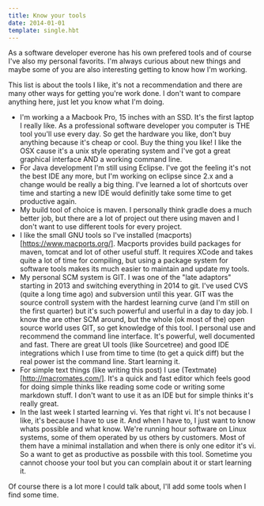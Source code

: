 ```yaml
---
title: Know your tools
date: 2014-01-01
template: single.hbt
---
```

As a software developer everone has his own prefered tools and of course I've also my personal favorits. I'm always curious about new things and maybe some of you are also interesting getting to know how I'm working.

This list is about the tools I like, it's not a recommendation and there are many other ways for getting you're work done. I don't want to compare anything here, just let you know what I'm doing.

* I'm working a a Macbook Pro, 15 inches with an SSD. It's the first laptop I really like.  As a professional software developer you computer is THE tool you'll use every day. So get the hardware you like, don't buy anything because it's cheap or cool. Buy the thing you like! I like the OSX cause it's a unix style operating system and I've got a great graphical interface AND a working command line.
* For Java development I'm still using Eclipse. I've got the feeling it's not the best IDE any more, but I'm working on eclipse since 2.x and a change would be really a big thing. I've learned a lot of shortcuts over time and starting a new IDE would definitly take some time to get productive again.
* My build tool of choice is maven. I personally think gradle does a much better job, but there are a lot of project out there using maven and I don't want to use different tools for every project.
* I like the small GNU tools so I've installed (macports)[https://www.macports.org/]. Macports provides build packages for maven, tomcat and lot of other useful stuff. It requires XCode and takes quite a lot of time for compiling, but using a package system for software tools makes its much easier to maintain and update my tools.
* My personal SCM system is GIT. I was one of the "late adaptors" starting in 2013 and switching everything in 2014 to git. I've used CVS (quite a long time ago) and subversion until this year. GIT was the source controll system with the hardest learning curve (and I'm still on the first quarter) but it's such powerful and userful in a day to day job. I know the are other SCM around, but the whole (ok most of the) open source world uses GIT, so get knowledge of this tool. I personal use and recommend the command line interface. It's powerful, well documented and fast. There are great UI tools (like Sourcetree) and good IDE integrations which I use from time to time (to get a quick diff) but the real power ist the command line. Start learning it.
* For simple text things (like writing this post) I use (Textmate)[http://macromates.com/]. It's a quick and fast editor which feels good for doing simple thinks like reading some code or writing some markdown stuff. I don't want to use it as an IDE but for simple thinks it's really great. 
* In the last week I started learning vi. Yes that right vi. It's not because I like, it's because I have to use it. And when I have to, I just want to know whats possible and what know. We're running hour software on Linux systems, some of them operated by us others by customers. Most of them have a minimal installation and when there is only one editor it's vi. So a want to get as productive as possbile with this tool. Sometime you cannot choose your tool but you can complain about it or start learning it.


Of course there is a lot more I could talk about, I'll add some tools when I find some time.